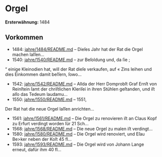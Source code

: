 # Orgel

**Ersterwähnung:** 1484

## Vorkommen
- 1484: [jahre/1484/README.md](../jahre/1484/README.md) – Dieſes Jahr hat der Rat die Orgel machen laſſen...
- 1540: [jahre/1540/README.md](../jahre/1540/README.md) – zur Beſoldung und, da ſie ;

“ einige Kleinodien hat, will der Rat dieſe verkaufen, auf «
Zins leihen und dies Einkommen damit beſſern, ſowo...
- 1542: [jahre/1542/README.md](../jahre/1542/README.md) – Allda der Herr Domprobſt Graf
Ernſt von Reinſtein ſamt der chriſtlichen Kleriſei in ihren
Stühlen geſtanden, und iſt alſo das Tedeum laudamu...
- 1550: [jahre/1550/README.md](../jahre/1550/README.md) – 1551,

Der Rat hat die neue Orgel laſſen anrichten...
- 1561: [jahre/1561/README.md](../jahre/1561/README.md) – Die Orgel zu renovieren iſt an Claus Kopf zu Erfurt
verdingt worden ſür 21 Sch...
- 1568: [jahre/1568/README.md](../jahre/1568/README.md) – Die neue Orgel zu malen iſt verdingt...
- 1580: [jahre/1580/README.md](../jahre/1580/README.md) – Die Orgel wird renoviert, und Eſau Be>ker neben der
Koſt 45 fl...
- 1593: [jahre/1593/README.md](../jahre/1593/README.md) – Die Orgel wird von Johann Lange erneut, dafür ihm
40 fl...

